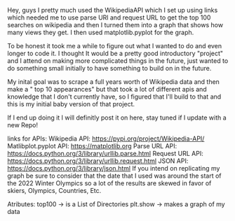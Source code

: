 
Hey, guys I pretty much used the WikipediaAPI which I set up using links which needed me to use parse URl and request URL to get the top 100 searches on wikipedia and then I turned them into a graph that shows how many views they get. I then used matplotlib.pyplot for the graph.

To be honest it took me a while to figure out what I wanted to do and even longer to code it. I thought It would be a pretty good introductory "project" and I attend on making more complicated things in the future, just wanted to do something small initially to have something to build on in the future.

My inital goal was to scrape a full years worth of Wikipedia data and then make a " top 10 appearances" but that took a lot of different apis and knowledge that I don't currently have, so I figured that I'll build to that and this is my initial baby version of that project.

If I end up doing it I will definitly post it on here, stay tuned if I update with a new Repo!

links for APIs:
Wikipedia API: https://pypi.org/project/Wikipedia-API/
Matlibplot.pyplot API: https://matplotlib.org
Parse URL API: https://docs.python.org/3/library/urllib.parse.html
Request URL API: https://docs.python.org/3/library/urllib.request.html
JSON API: https://docs.python.org/3/library/json.html
If you intend on replicating my graph be sure to consider that the date that I used was around the start of the 2022 Winter Olympics so a lot of the results are skewed in favor of skiers, Olympics, Countries, Etc.

Atributes:
top100 -> is a List of Directories
plt.show -> makes a graph of my data

 
